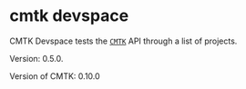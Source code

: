 # cmtk devspace

CMTK Devspace tests the [`CMTK`](https://github.com/arapelle/cmtk) API through a list of projects.

Version: <!--cmtk_devspace-version-->0.5.0<!--cmtk_devspace-version-->.

Version of CMTK: <!--cmtk-version-->0.10.0<!--cmtk-version-->
